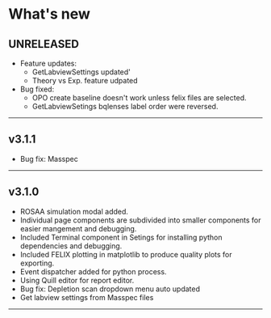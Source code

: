 # What's new

## UNRELEASED
- Feature updates:
    - GetLabviewSettings updated'
    - Theory vs Exp. feature udpated
- Bug fixed: 
    - OPO create baseline doesn't work unless felix files are selected.
    - GetLabviewSetings bqlenses label order were reversed.
---

## v3.1.1

- Bug fix: Masspec

---

## v3.1.0


- ROSAA simulation modal added.
- Individual page components are subdivided into smaller components for easier mangement and debugging.
- Included Terminal component in Setings for installing python dependencies and debugging.
- Included FELIX plotting in matplotlib to produce quality plots for exporting.
- Event dispatcher added for python process.
- Using Quill editor for report editor.
- Bug fix: Depletion scan dropdown menu auto updated
- Get labview settings from Masspec files

---
